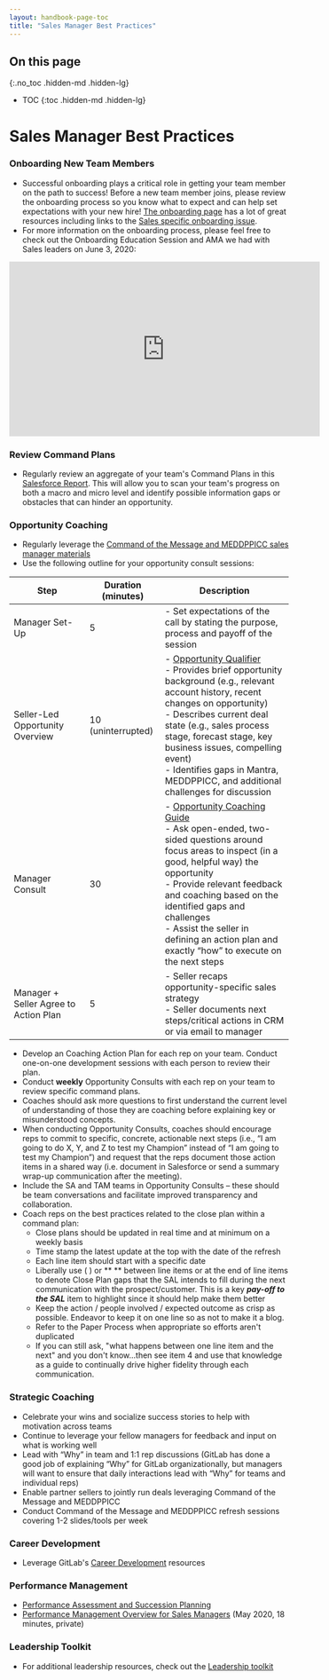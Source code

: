```yaml
---
layout: handbook-page-toc
title: "Sales Manager Best Practices"
---
```


## On this page
{:.no_toc .hidden-md .hidden-lg}

- TOC
{:toc .hidden-md .hidden-lg}

# Sales Manager Best Practices

### Onboarding New Team Members 
* Successful onboarding plays a critical role in getting your team member on the path to success! Before a new team member joins, please review the onboarding process so you know what to expect and can help set expectations with your new hire! [The onboarding page](/handbook/people-group/general-onboarding/) has a lot of great resources including links to the [Sales specific onboarding issue](/handbook/people-group/general-onboarding/#role-specific-templates).
* For more information on the onboarding process, please feel free to check out the Onboarding Education Session and AMA we had with Sales leaders on June 3, 2020:

<!-- blank line -->
<iframe width="560" height="315" src="https://www.youtube.com/embed/hambdfyj0xU" frameborder="0" allow="accelerometer; autoplay; encrypted-media; gyroscope; picture-in-picture" allowfullscreen></iframe>
<!-- blank line -->
 

### Review Command Plans

*   Regularly review an aggregate of your team's Command Plans in this [Salesforce Report](https://gitlab.my.salesforce.com/00O4M000004e1dZ). This will allow you to scan your team's progress on both a macro and micro level and identify possible information gaps or obstacles that can hinder an opportunity. 

### Opportunity Coaching

*  Regularly leverage the [Command of the Message and MEDDPPICC sales manager materials](/handbook/sales/command-of-the-message/#resources-sales-manager-materials)
*  Use the following outline for your opportunity consult sessions:

| **Step** | **Duration (minutes)** | **Description** |
| ------ | ------ | ------ |
| Manager Set-Up | 5 | - Set expectations of the call by stating the purpose, process and payoff of the session |
| Seller-Led Opportunity Overview | 10 (uninterrupted) | - [Opportunity Qualifier](https://docs.google.com/document/d/1Tz6bQKD4Ff2-XqpSXRQslD8yvrphwXaL6oEl74DAjeQ/edit?usp=sharing) <br> - Provides brief opportunity background (e.g., relevant account history, recent changes on opportunity) <br> - Describes current deal state (e.g., sales process stage, forecast stage, key business issues, compelling event) <br> - Identifies gaps in Mantra, MEDDPPICC, and additional challenges for discussion |
| Manager Consult | 30 | - [Opportunity Coaching Guide](https://docs.google.com/document/d/1IZA9Fo2SvZOrtUVpXOjwwqs76lKdXFs4hTezbxRq5v8/edit?usp=sharing) <br> - Ask open-ended, two-sided questions around focus areas to inspect (in a good, helpful way) the opportunity <br> - Provide relevant feedback and coaching based on the identified gaps and challenges <br> - Assist the seller in defining an action plan and exactly “how” to execute on the next steps |
| Manager + Seller Agree to Action Plan | 5 | - Seller recaps opportunity-specific sales strategy <br> - Seller documents next steps/critical actions in CRM or via email to manager |

*   Develop an Coaching Action Plan for each rep on your team. Conduct one-on-one development sessions with each person to review their plan.
*   Conduct **weekly** Opportunity Consults with each rep on your team to review specific command plans. 
*   Coaches should ask more questions to first understand the current level of understanding of those they are coaching before explaining key or misunderstood concepts.
*   When conducting Opportunity Consults, coaches should encourage reps to commit to specific, concrete, actionable next steps (i.e., “I am going to do X, Y, and Z to test my Champion” instead of “I am going to test my Champion”) and request that the reps document those action items in a shared way (i.e. document in Salesforce or send a summary wrap-up communication after the meeting).
*   Include the SA and TAM teams in Opportunity Consults – these should be team conversations and facilitate improved transparency and collaboration.
*   Coach reps on the best practices related to the close plan within a command plan:
    *   Close plans should be updated in real time and at minimum on a weekly basis
    *   Time stamp the latest update at the top with the date of the refresh
    *   Each line item should start with a specific date
    *   Liberally use ( ) or ** ** between line items or at the end of line items to denote Close Plan gaps that the SAL intends to fill during the next communication with the prospect/customer. This is a key **_pay-off to the SAL_** item to highlight since it should help make them better
    *   Keep the action / people involved / expected outcome as crisp as possible. Endeavor to keep it on one line so as not to make it a blog.
    *   Refer to the Paper Process when appropriate so efforts aren't duplicated
    *   If you can still ask, "what happens between one line item and the next" and you don't know...then see item 4 and use that knowledge as a guide to continually drive higher fidelity through each communication.

### Strategic Coaching

*   Celebrate your wins and socialize success stories to help with motivation across teams 
*   Continue to leverage your fellow managers for feedback and input on what is working well
*   Lead with “Why” in team and 1:1 rep discussions (GitLab has done a good job of explaining “Why” for GitLab organizationally, but managers will want to ensure that daily interactions lead with “Why” for teams and individual reps)
*   Enable partner sellers to jointly run deals leveraging Command of the Message and MEDDPPICC
*   Conduct Command of the Message and MEDDPPICC refresh sessions covering 1-2 slides/tools per week

### Career Development

*   Leverage GitLab's [Career Development](/handbook/people-group/learning-and-development/career-development/) resources

### Performance Management

*   [Performance Assessment and Succession Planning](/handbook/people-group/performance-assessments-and-succession-planning/)
*   [Performance Management Overview for Sales Managers](https://youtu.be/mIPFhq0Th1w) (May 2020, 18 minutes, private)

### Leadership Toolkit 
* For additional leadership resources, check out the [Leadership toolkit](/handbook/people-group/leadership-toolkit/)


